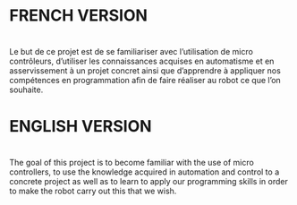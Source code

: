 # <h1>FRENCH VERSION<h1>

Le but de ce projet est de se familiariser avec l’utilisation de micro contrôleurs, d’utiliser les connaissances acquises en automatisme et en asservissement à un projet concret ainsi que d’apprendre à appliquer nos compétences en programmation afin de faire réaliser au robot ce que l’on souhaite.

# <h1>ENGLISH VERSION<h1>

The goal of this project is to become familiar with the use of micro controllers, to use the knowledge acquired in automation and control to a concrete project as well as to learn to apply our programming skills in order to make the robot carry out this that we wish.
